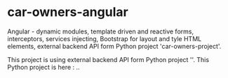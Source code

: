 # car-owners-angular
Angular - dynamic modules, template driven and reactive forms, interceptors, services injecting, Bootstrap for layout and tyle HTML elements, external backend API form Python project  'car-owners-project'.

This project is using external backend API form Python project ''. This Python project is here : ..
